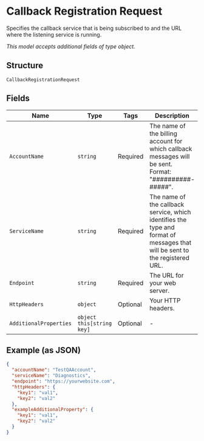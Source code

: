 
# Callback Registration Request

Specifies the callback service that is being subscribed to and the URL where the listening service is running.

*This model accepts additional fields of type object.*

## Structure

`CallbackRegistrationRequest`

## Fields

| Name | Type | Tags | Description |
|  --- | --- | --- | --- |
| `AccountName` | `string` | Required | The name of the billing account for which callback messages will be sent. Format: "##########-#####". |
| `ServiceName` | `string` | Required | The name of the callback service, which identifies the type and format of messages that will be sent to the registered URL. |
| `Endpoint` | `string` | Required | The URL for your web server. |
| `HttpHeaders` | `object` | Optional | Your HTTP headers. |
| `AdditionalProperties` | `object this[string key]` | Optional | - |

## Example (as JSON)

```json
{
  "accountName": "TestQAAccount",
  "serviceName": "Diagnostics",
  "endpoint": "https://yourwebsite.com",
  "httpHeaders": {
    "key1": "val1",
    "key2": "val2"
  },
  "exampleAdditionalProperty": {
    "key1": "val1",
    "key2": "val2"
  }
}
```

